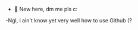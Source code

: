 - 👋 New here, dm me pls c:

 -Ngl, i ain't know yet very well how to use Github (?


<!---
IrvinVF/IrvinVF is a ✨ special ✨ repository because its `README.md` (this file) appears on your GitHub profile.
You can click the Preview link to take a look at your changes.
--->
